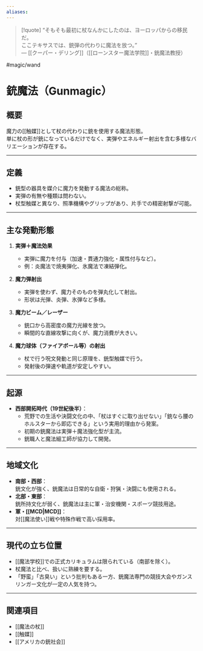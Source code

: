 ```yaml
---
aliases:
---
```

> [!quote]
“そもそも最初に杖なんかにしたのは、ヨーロッパからの移民だ。  
> ここテキサスでは、銃弾の代わりに魔法を放つ。”  
> — [[クーパー・デリング]]（[[ローンスター魔法学院]]・銃魔法教授）

#magic/wand 
# 銃魔法（Gunmagic）

## 概要
魔力の[[触媒]]として杖の代わりに銃を使用する魔法形態。  
単に杖の形が銃になっているだけでなく、実弾やエネルギー射出を含む多様なバリエーションが存在する。

---

## 定義
- 銃型の器具を媒介に魔力を発動する魔法の総称。
- 実弾の有無や種類は問わない。
- 杖型触媒と異なり、照準機構やグリップがあり、片手での精密射撃が可能。

---

## 主な発動形態
1. **実弾＋魔法効果**
   - 実弾に魔力を付与（加速・貫通力強化・属性付与など）。
   - 例：炎魔法で焼夷弾化、氷魔法で凍結弾化。

2. **魔力弾射出**
   - 実弾を使わず、魔力そのものを弾丸化して射出。
   - 形状は光弾、炎弾、氷弾など多様。

3. **魔力ビーム／レーザー**
   - 銃口から高密度の魔力光線を放つ。
   - 瞬間的な直線攻撃に向くが、魔力消費が大きい。

4. **魔力球体（ファイアボール等）の射出**
   - 杖で行う呪文発動と同じ原理を、銃型触媒で行う。
   - 発射後の弾速や軌道が安定しやすい。

---

## 起源
- **西部開拓時代（19世紀後半）**：
  - 荒野での生活や決闘文化の中、「杖はすぐに取り出せない」「銃なら腰のホルスターから即応できる」という実用的理由から発案。
  - 初期の銃魔法は実弾＋魔法強化型が主流。
  - 銃職人と魔法細工師が協力して開発。

---

## 地域文化
- **南部・西部**：  
  銃文化が強く、銃魔法は日常的な自衛・狩猟・決闘にも使用される。
- **北部・東部**：  
  銃所持文化が弱く、銃魔法は主に軍・治安機関・スポーツ競技用途。
- **軍・[[MCD|MCD]]**：  
  対[[魔法使い]]戦や特殊作戦で高い採用率。

---

## 現代の立ち位置
- [[魔法学校]]での正式カリキュラムは限られている（南部を除く）。
- 杖魔法と比べ、扱いに熟練を要する。
- 「野蛮」「古臭い」という批判もある一方、銃魔法専門の競技大会やガンスリンガー文化が一定の人気を持つ。

---

## 関連項目
- [[魔法の杖]]
- [[触媒]]
- [[アメリカの銃社会]]